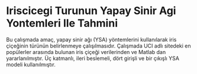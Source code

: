 # Iriscicegi Turunun Yapay Sinir Agi Yontemleri Ile Tahmini
Bu çalışmada amaç, yapay sinir ağı (YSA) 
yöntemlerini kullanılarak iris çiçeğinin türünün belirlenmeye çalışılmasıdır. Çalışmada UCI adlı sitedeki 
en popülerler arasında bulunan iris çiçeği verilerinden ve Matlab dan yararlanılmıştır. Üç katmanlı, ileri 
beslemeli, dört girişli ve bir çıkışlı YSA modeli kullanılmıştır.
